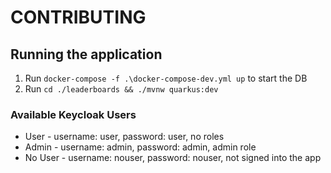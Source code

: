 # CONTRIBUTING

## Running the application
1. Run `docker-compose -f .\docker-compose-dev.yml up` to start the DB
2. Run `cd ./leaderboards && ./mvnw quarkus:dev`

### Available Keycloak Users
* User - username: user, password: user, no roles
* Admin - username: admin, password: admin, admin role
* No User - username: nouser, password: nouser, not signed into the app
